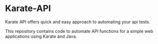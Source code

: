 # Karate-API
<p> Karate API offers quick and easy approach to automating your api tests.</p>
<p>This repository contains code to automate API functions for a simple web applications using Karate and Java.</p>
